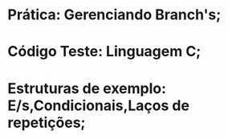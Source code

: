 # Prática: Gerenciando Branch's;
# Código Teste: Linguagem C;
# Estruturas de exemplo: E/s,Condicionais,Laços de repetições;
